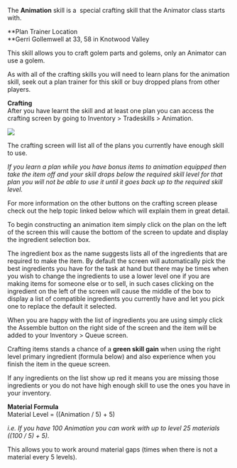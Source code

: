 The **Animation** skill is a  special crafting skill that the Animator class starts with.

**Plan Trainer Location  
**Gerri Gollemwell at 33, 58 in Knotwood Valley

This skill allows you to craft golem parts and golems, only an Animator can use a golem.

As with all of the crafting skills you will need to learn plans for the animation skill, seek out a plan trainer for this skill or buy dropped plans from other players.

**Crafting**  
After you have learnt the skill and at least one plan you can access the crafting screen by going to Inventory > Tradeskills > Animation.

[![](https://lohcdn.com/images/t_stonemasonry.jpg)](https://lohcdn.com/images/stonemasonry.jpg)

The crafting screen will list all of the plans you currently have enough skill to use.

_If you learn a plan while you have bonus items to animation equipped then take the item off and your skill drops below the required skill level for that plan you will not be able to use it until it goes back up to the required skill level._

For more information on the other buttons on the crafting screen please check out the help topic linked below which will explain them in great detail.

To begin constructing an animation item simply click on the plan on the left of the screen this will cause the bottom of the screen to update and display the ingredient selection box.

The ingredient box as the name suggests lists all of the ingredients that are required to make the item. By default the screen will automatically pick the best ingredients you have for the task at hand but there may be times when you wish to change the ingredients to use a lower level one if you are making items for someone else or to sell, in such cases clicking on the ingredient on the left of the screen will cause the middle of the box to display a list of compatible ingredients you currently have and let you pick one to replace the default it selected.

When you are happy with the list of ingredients you are using simply click the Assemble button on the right side of the screen and the item will be added to your Inventory > Queue screen.

Crafting items stands a chance of a **green skill gain** when using the right level primary ingredient (formula below) and also experience when you finish the item in the queue screen.

If any ingredients on the list show up red it means you are missing those ingredients or you do not have high enough skill to use the ones you have in your inventory.

**Material Formula**  
Material Level = ((Animation / 5) + 5)

_i.e. If you have 100 Animation you can work with up to level 25 materials ((100 / 5) + 5)._

This allows you to work around material gaps (times when there is not a material every 5 levels).